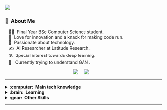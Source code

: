 <img src="images/bannerfinal.gif"></img>

### :space_invader: &nbsp;About Me

&nbsp;&nbsp;&nbsp;:technologist: &nbsp;Final Year BSc Computer Science student. \
&nbsp;&nbsp;&nbsp;:seedling: &nbsp;Love for innovation and a knack for making code run.\
&nbsp;&nbsp;&nbsp;:heartbeat: &nbsp;Passionate about technology.\
&nbsp;&nbsp;&nbsp;:writing_hand: &nbsp;AI Researcher at Latitude Research.\
&nbsp;&nbsp;&nbsp;:hammer_and_wrench: &nbsp;Special interest towards deep learning.\
&nbsp;&nbsp;&nbsp;:brain: &nbsp; Currently trying to understand GAN .

<p align="center">
  <a href="mailto:gshreya717@gmail.com?subject=Olá%20Bruno%20Tacca"><img src="https://img.shields.io/badge/gmail-%23D14836.svg?&style=for-the-badge&logo=gmail&logoColor=white" /></a>&nbsp;&nbsp;&nbsp;&nbsp;
  <a href="https://www.linkedin.com/in/shreyz-max/"><img src="https://img.shields.io/badge/linkedin-%230077B5.svg?&style=for-the-badge&logo=linkedin&logoColor=white" /></a>&nbsp;&nbsp;&nbsp;&nbsp;
  </a>
</p>

<hr/>

<details>
  <summary><b>:computer: &nbsp;Main tech knowledge</b></summary>
  <br/>
  <p align="center">
  <img src="images/skills/python.gif" width="100"><img src="images/skills/tensorflow.gif" width="100"><img src="images/skills/vscode.gif" width="100"><img src="images/skills/keras.gif" width="100"><img src="images/skills/github.gif" width="100"><img src="images/skills/anaconda.gif" width="100"><img src="images/sklearn.gif" width="100"><img src="images/opencv.gif" width="100">
  </p>

</details>

<details>
  <summary><b>:brain: &nbsp;Learning</b></summary>
  <br/>

 <p align="center">
  <img src="images/pytorch.gif" width="100"><img src="images/mxnet.gif" width="100"><img src="images/aws.gif" width="100">
  </p>
  
</details>

<details>
  <summary><b>:gear: &nbsp;Other Skills</b></summary>
  <br/>

   <img src="images/meme/meme.jpg"></img>
</details>

<hr/>
<br/>
